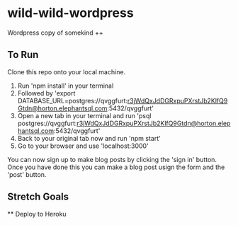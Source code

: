 # wild-wild-wordpress
Wordpress copy of somekind ++

## To Run

Clone this repo onto your local machine.

1. Run 'npm install' in your terminal
2. Followed by 'export DATABASE_URL=postgres://qvggfurt:r3jWdQxJdDGRxpuPXrstJb2KlfQ9Gtdn@horton.elephantsql.com:5432/qvggfurt'
3. Open a new tab in your terminal and run 'psql postgres://qvggfurt:r3jWdQxJdDGRxpuPXrstJb2KlfQ9Gtdn@horton.elephantsql.com:5432/qvggfurt'
4. Back to your original tab now and run 'npm start'
5. Go to your browser and use 'localhost:3000'

You can now sign up to make blog posts by clicking the 'sign in' button.
Once you have done this you can make a blog post usign the form and the 'post' button.

## Stretch Goals

** Deploy to Heroku
